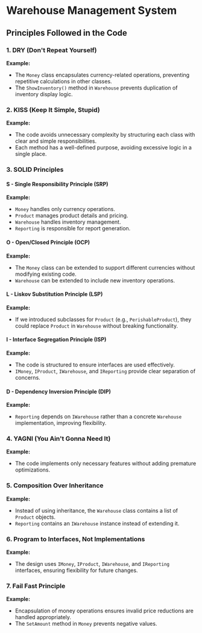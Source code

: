 # Warehouse Management System

## Principles Followed in the Code

### 1. DRY (Don't Repeat Yourself)
**Example:**
- The `Money` class encapsulates currency-related operations, preventing repetitive calculations in other classes.
- The `ShowInventory()` method in `Warehouse` prevents duplication of inventory display logic.

### 2. KISS (Keep It Simple, Stupid)
**Example:**
- The code avoids unnecessary complexity by structuring each class with clear and simple responsibilities.
- Each method has a well-defined purpose, avoiding excessive logic in a single place.

### 3. SOLID Principles
#### **S - Single Responsibility Principle (SRP)**
**Example:**
- `Money` handles only currency operations.
- `Product` manages product details and pricing.
- `Warehouse` handles inventory management.
- `Reporting` is responsible for report generation.

#### **O - Open/Closed Principle (OCP)**
**Example:**
- The `Money` class can be extended to support different currencies without modifying existing code.
- `Warehouse` can be extended to include new inventory operations.

#### **L - Liskov Substitution Principle (LSP)**
**Example:**
- If we introduced subclasses for `Product` (e.g., `PerishableProduct`), they could replace `Product` in `Warehouse` without breaking functionality.

#### **I - Interface Segregation Principle (ISP)**
**Example:**
- The code is structured to ensure interfaces are used effectively.
- `IMoney`, `IProduct`, `IWarehouse`, and `IReporting` provide clear separation of concerns.

#### **D - Dependency Inversion Principle (DIP)**
**Example:**
- `Reporting` depends on `IWarehouse` rather than a concrete `Warehouse` implementation, improving flexibility.

### 4. YAGNI (You Ain't Gonna Need It)
**Example:**
- The code implements only necessary features without adding premature optimizations.

### 5. Composition Over Inheritance
**Example:**
- Instead of using inheritance, the `Warehouse` class contains a list of `Product` objects.
- `Reporting` contains an `IWarehouse` instance instead of extending it.

### 6. Program to Interfaces, Not Implementations
**Example:**
- The design uses `IMoney`, `IProduct`, `IWarehouse`, and `IReporting` interfaces, ensuring flexibility for future changes.

### 7. Fail Fast Principle
**Example:**
- Encapsulation of money operations ensures invalid price reductions are handled appropriately.
- The `SetAmount` method in `Money` prevents negative values.


